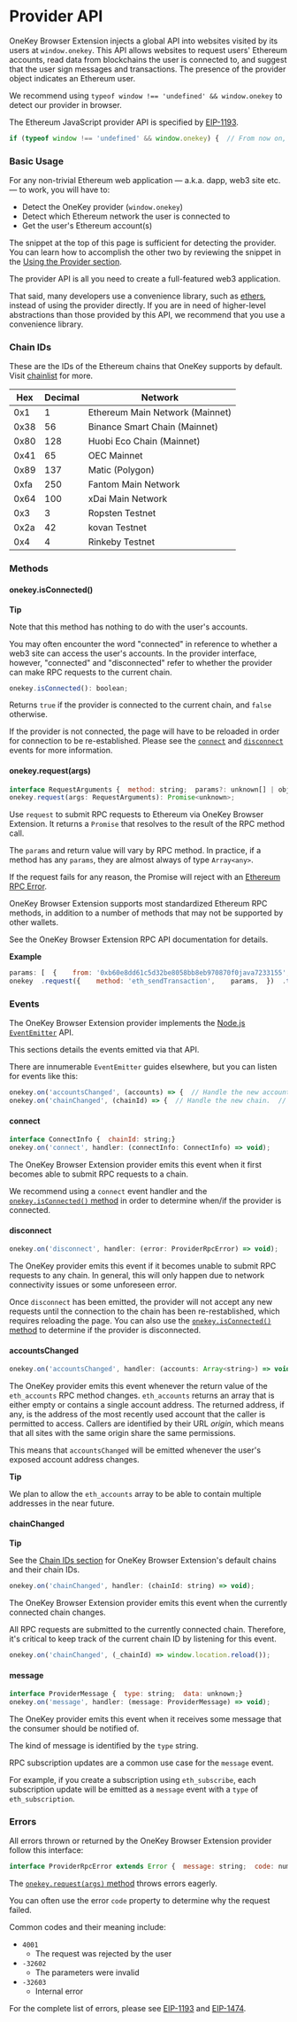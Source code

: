 # Provider API

OneKey Browser Extension injects a global API into websites visited by its users at `window.onekey`. This API allows websites to request users' Ethereum accounts, read data from blockchains the user is connected to, and suggest that the user sign messages and transactions. The presence of the provider object indicates an Ethereum user.

We recommend using `typeof window !== 'undefined' && window.onekey` to detect our provider in browser.

The Ethereum JavaScript provider API is specified by [EIP-1193](https://eips.ethereum.org/EIPS/eip-1193).

```javascript
if (typeof window !== 'undefined' && window.onekey) {  // From now on, this should always be true:  startApp(provider); // initialize your app} else {  console.log('Please install OneKey Browser Extension at http://onekey.so/plugin!');}
```

### Basic Usage <a href="#basic-usage" id="basic-usage"></a>

For any non-trivial Ethereum web application — a.k.a. dapp, web3 site etc. — to work, you will have to:

* Detect the OneKey provider (`window.onekey`)
* Detect which Ethereum network the user is connected to
* Get the user's Ethereum account(s)

The snippet at the top of this page is sufficient for detecting the provider. You can learn how to accomplish the other two by reviewing the snippet in the [Using the Provider section](provider-api.md).

The provider API is all you need to create a full-featured web3 application.

That said, many developers use a convenience library, such as [ethers](https://www.npmjs.com/package/ethers), instead of using the provider directly. If you are in need of higher-level abstractions than those provided by this API, we recommend that you use a convenience library.

### Chain IDs <a href="#chain-ids" id="chain-ids"></a>

These are the IDs of the Ethereum chains that OneKey supports by default. Visit [chainlist](https://chainlist.onekey.so/) for more.

| Hex  | Decimal | Network                         |
| ---- | ------- | ------------------------------- |
| 0x1  | 1       | Ethereum Main Network (Mainnet) |
| 0x38 | 56      | Binance Smart Chain (Mainnet)   |
| 0x80 | 128     | Huobi Eco Chain (Mainnet)       |
| 0x41 | 65      | OEC Mainnet                     |
| 0x89 | 137     | Matic (Polygon)                 |
| 0xfa | 250     | Fantom Main Network             |
| 0x64 | 100     | xDai Main Network               |
| 0x3  | 3       | Ropsten Testnet                 |
| 0x2a | 42      | kovan Testnet                   |
| 0x4  | 4       | Rinkeby Testnet                 |

### Methods <a href="#methods" id="methods"></a>

#### onekey.isConnected() <a href="#onekeyisconnected" id="onekeyisconnected"></a>



**Tip**

Note that this method has nothing to do with the user's accounts.

You may often encounter the word "connected" in reference to whether a web3 site can access the user's accounts. In the provider interface, however, "connected" and "disconnected" refer to whether the provider can make RPC requests to the current chain.

```javascript
onekey.isConnected(): boolean;
```

Returns `true` if the provider is connected to the current chain, and `false` otherwise.

If the provider is not connected, the page will have to be reloaded in order for connection to be re-established. Please see the [`connect`](provider-api.md) and [`disconnect`](provider-api.md) events for more information.

#### onekey.request(args) <a href="#onekeyrequestargs" id="onekeyrequestargs"></a>

```javascript
interface RequestArguments {  method: string;  params?: unknown[] | object;}
onekey.request(args: RequestArguments): Promise<unknown>;
```

Use `request` to submit RPC requests to Ethereum via OneKey Browser Extension. It returns a `Promise` that resolves to the result of the RPC method call.

The `params` and return value will vary by RPC method. In practice, if a method has any `params`, they are almost always of type `Array<any>`.

If the request fails for any reason, the Promise will reject with an [Ethereum RPC Error](provider-api.md).

OneKey Browser Extension supports most standardized Ethereum RPC methods, in addition to a number of methods that may not be supported by other wallets.

See the OneKey Browser Extension RPC API documentation for details.

**Example**

```javascript
params: [  {    from: '0xb60e8dd61c5d32be8058bb8eb970870f0java7233155',    to: '0xd46e8dd67c5d32be8058bb8eb970870f07244567',    gas: '0x76c0', // 30400    gasPrice: '0x9184e72a000', // 10000000000000    value: '0x9184e72a', // 2441406250    data:      '0xd46e8dd67c5d32be8d46e8dd67c5d32be8058bb8eb970870f072445675058bb8eb970870f072445675',  },];
onekey  .request({    method: 'eth_sendTransaction',    params,  })  .then((result) => {    // The result varies by by RPC method.    // For example, this method will return a transaction hash hexadecimal string on success.  })  .catch((error) => {    // If the request fails, the Promise will reject with an error.  });
```

### Events <a href="#events" id="events"></a>

The OneKey Browser Extension provider implements the [Node.js `EventEmitter`](https://nodejs.org/api/events.html) API.

This sections details the events emitted via that API.

There are innumerable `EventEmitter` guides elsewhere, but you can listen for events like this:

```javascript
onekey.on('accountsChanged', (accounts) => {  // Handle the new accounts, or lack thereof.  // "accounts" will always be an array, but it can be empty.});
onekey.on('chainChanged', (chainId) => {  // Handle the new chain.  // Correctly handling chain changes can be complicated.  // We recommend reloading the page unless you have good reason not to.  window.location.reload();});
```

#### connect <a href="#connect" id="connect"></a>

```javascript
interface ConnectInfo {  chainId: string;}
onekey.on('connect', handler: (connectInfo: ConnectInfo) => void);
```

The OneKey Browser Extension provider emits this event when it first becomes able to submit RPC requests to a chain.

We recommend using a `connect` event handler and the [`onekey.isConnected()` method](provider-api.md) in order to determine when/if the provider is connected.

#### disconnect <a href="#disconnect" id="disconnect"></a>

```javascript
onekey.on('disconnect', handler: (error: ProviderRpcError) => void);
```

The OneKey provider emits this event if it becomes unable to submit RPC requests to any chain. In general, this will only happen due to network connectivity issues or some unforeseen error.

Once `disconnect` has been emitted, the provider will not accept any new requests until the connection to the chain has been re-restablished, which requires reloading the page. You can also use the [`onekey.isConnected()` method](provider-api.md) to determine if the provider is disconnected.

#### accountsChanged <a href="#accountschanged" id="accountschanged"></a>

```javascript
onekey.on('accountsChanged', handler: (accounts: Array<string>) => void);
```

The OneKey provider emits this event whenever the return value of the `eth_accounts` RPC method changes. `eth_accounts` returns an array that is either empty or contains a single account address. The returned address, if any, is the address of the most recently used account that the caller is permitted to access. Callers are identified by their URL _origin_, which means that all sites with the same origin share the same permissions.

This means that `accountsChanged` will be emitted whenever the user's exposed account address changes.



**Tip**

We plan to allow the `eth_accounts` array to be able to contain multiple addresses in the near future.

#### chainChanged <a href="#chainchanged" id="chainchanged"></a>



**Tip**

See the [Chain IDs section](provider-api.md) for OneKey Browser Extension's default chains and their chain IDs.

```javascript
onekey.on('chainChanged', handler: (chainId: string) => void);
```

The OneKey Browser Extension provider emits this event when the currently connected chain changes.

All RPC requests are submitted to the currently connected chain. Therefore, it's critical to keep track of the current chain ID by listening for this event.

```javascript
onekey.on('chainChanged', (_chainId) => window.location.reload());
```

#### message <a href="#message" id="message"></a>

```javascript
interface ProviderMessage {  type: string;  data: unknown;}
onekey.on('message', handler: (message: ProviderMessage) => void);
```

The OneKey provider emits this event when it receives some message that the consumer should be notified of.

The kind of message is identified by the `type` string.

RPC subscription updates are a common use case for the `message` event.

For example, if you create a subscription using `eth_subscribe`, each subscription update will be emitted as a `message` event with a `type` of `eth_subscription`.

### Errors <a href="#errors" id="errors"></a>

All errors thrown or returned by the OneKey Browser Extension provider follow this interface:

```javascript
interface ProviderRpcError extends Error {  message: string;  code: number;  data?: unknown;}
```

The [`onekey.request(args)` method](provider-api.md) throws errors eagerly.

You can often use the error `code` property to determine why the request failed.

Common codes and their meaning include:

* `4001`
  * The request was rejected by the user
* `-32602`
  * The parameters were invalid
* `-32603`
  * Internal error

For the complete list of errors, please see [EIP-1193](https://eips.ethereum.org/EIPS/eip-1193#provider-errors) and [EIP-1474](https://eips.ethereum.org/EIPS/eip-1474#error-codes).
